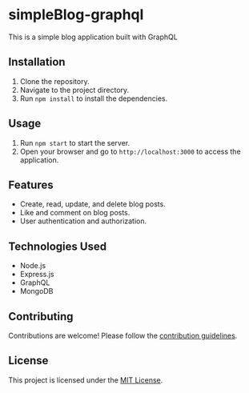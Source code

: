 # simpleBlog-graphql

This is a simple blog application built with GraphQL

## Installation

1. Clone the repository.
2. Navigate to the project directory.
3. Run `npm install` to install the dependencies.

## Usage

1. Run `npm start` to start the server.
2. Open your browser and go to `http://localhost:3000` to access the application.

## Features

- Create, read, update, and delete blog posts.
- Like and comment on blog posts.
- User authentication and authorization.

## Technologies Used

- Node.js
- Express.js
- GraphQL
- MongoDB

## Contributing

Contributions are welcome! Please follow the [contribution guidelines](CONTRIBUTING.md).

## License

This project is licensed under the [MIT License](LICENSE).
